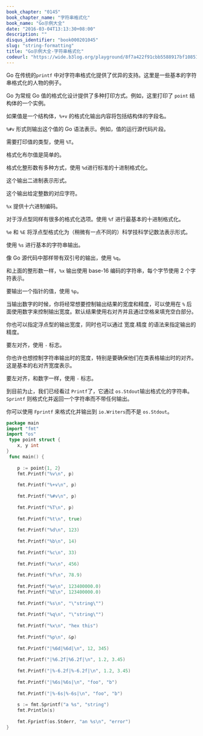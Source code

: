 ```yaml
---
book_chapter: "0145"
book_chapter_name: "字符串格式化"
book_name: "Go示例大全"
date: "2016-03-04T13:13:30+08:00"
description: ""
disqus_identifier: "book000201045"
slug: "string-formatting"
title: "Go示例大全-字符串格式化"
codeurl: "https://wide.b3log.org/playground/8f7a422f91cbb5588917bf10851156bb.go"
---
```

 
Go 在传统的`printf` 中对字符串格式化提供了优异的支持。这里是一些基本的字符串格式化的人物的例子。









Go 为常规 Go 值的格式化设计提供了多种打印方式。例如，这里打印了 `point` 结构体的一个实例。

如果值是一个结构体，`%+v` 的格式化输出内容将包括结构体的字段名。

`%#v` 形式则输出这个值的 Go 语法表示。例如，值的运行源代码片段。

需要打印值的类型，使用 `%T`。

格式化布尔值是简单的。

格式化整形数有多种方式，使用 `%d`进行标准的十进制格式化。

这个输出二进制表示形式。

这个输出给定整数的对应字符。

`%x` 提供十六进制编码。

对于浮点型同样有很多的格式化选项。使用 `%f` 进行最基本的十进制格式化。

`%e` 和 `%E` 将浮点型格式化为（稍微有一点不同的）科学技科学记数法表示形式。

使用 `%s` 进行基本的字符串输出。

像 Go 源代码中那样带有双引号的输出，使用 `%q`。

和上面的整形数一样，`%x` 输出使用 base-16 编码的字符串，每个字节使用 2 个字符表示。

要输出一个指针的值，使用 `%p`。

当输出数字的时候，你将经常想要控制输出结果的宽度和精度，可以使用在 `%` 后面使用数字来控制输出宽度。默认结果使用右对齐并且通过空格来填充空白部分。

你也可以指定浮点型的输出宽度，同时也可以通过 宽度.精度 的语法来指定输出的精度。

要左对齐，使用 `-` 标志。

你也许也想控制字符串输出时的宽度，特别是要确保他们在类表格输出时的对齐。这是基本的右对齐宽度表示。

要左对齐，和数字一样，使用 `-` 标志。

到目前为止，我们已经看过 `Printf`了，它通过 `os.Stdout`输出格式化的字符串。`Sprintf` 则格式化并返回一个字符串而不带任何输出。

你可以使用 `Fprintf` 来格式化并输出到 `io.Writers`而不是 `os.Stdout`。
 

```go
package main  
import "fmt"
import "os"  
 type point struct {
    x, y int
}  
 func main() {  
 
    p := point{1, 2}
    fmt.Printf("%v\n", p)  
 
    fmt.Printf("%+v\n", p)  
 
    fmt.Printf("%#v\n", p)  
 
    fmt.Printf("%T\n", p)  
 
    fmt.Printf("%t\n", true)  
 
    fmt.Printf("%d\n", 123)  
 
    fmt.Printf("%b\n", 14)  
 
    fmt.Printf("%c\n", 33)  
 
    fmt.Printf("%x\n", 456)  
 
    fmt.Printf("%f\n", 78.9)  
 
    fmt.Printf("%e\n", 123400000.0)
    fmt.Printf("%E\n", 123400000.0)  
 
    fmt.Printf("%s\n", "\"string\"")  
 
    fmt.Printf("%q\n", "\"string\"")  
 
    fmt.Printf("%x\n", "hex this")  
 
    fmt.Printf("%p\n", &p)  
 
    fmt.Printf("|%6d|%6d|\n", 12, 345)  
 
    fmt.Printf("|%6.2f|%6.2f|\n", 1.2, 3.45)  
 
    fmt.Printf("|%-6.2f|%-6.2f|\n", 1.2, 3.45)  
 
    fmt.Printf("|%6s|%6s|\n", "foo", "b")  
 
    fmt.Printf("|%-6s|%-6s|\n", "foo", "b")  
 
    s := fmt.Sprintf("a %s", "string")
    fmt.Println(s)  
 
    fmt.Fprintf(os.Stderr, "an %s\n", "error")
}  
```
